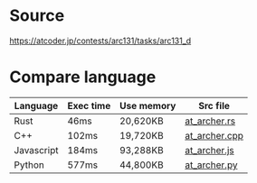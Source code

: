 # Source
https://atcoder.jp/contests/arc131/tasks/arc131_d

# Compare language
|  Language   |  Exec time  |  Use memory  |  Src file                         |
| ----        | ----        | ----         | ----                              |
|  Rust       |  46ms       |  20,620KB    | [at_archer.rs](./at_archer.rs)    |
|  C++        |  102ms      |  19,720KB    | [at_archer.cpp](./at_archer.cpp)  |
|  Javascript |  184ms      |  93,288KB    | [at_archer.js](./at_archer.js)    |
|  Python     |  577ms      |  44,800KB    | [at_archer.py](./at_archer.py)    |
